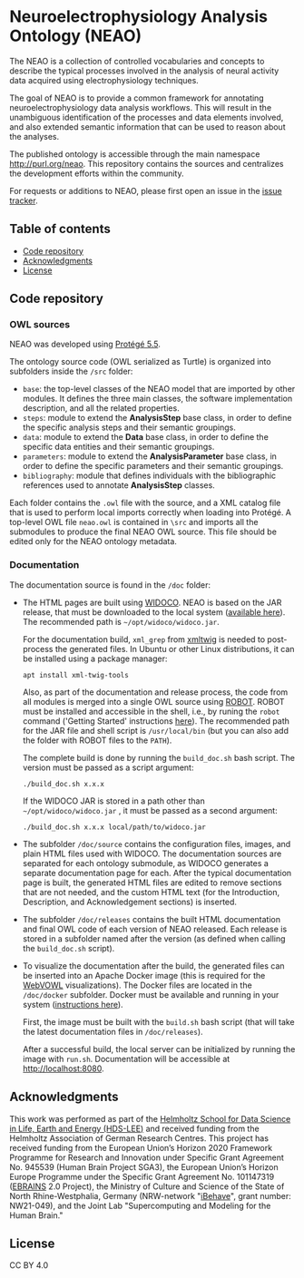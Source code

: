 # Neuroelectrophysiology Analysis Ontology (NEAO)

The NEAO is a collection of controlled vocabularies and concepts to describe the typical processes involved in the analysis of neural activity data acquired using electrophysiology techniques.

The goal of NEAO is to provide a common framework for annotating neuroelectrophysiology data analysis workflows. This will result in the unambiguous identification of the processes and data elements involved, and also extended semantic information that can be used to reason about the analyses.

The published ontology is accessible through the main namespace http://purl.org/neao. This repository contains the sources and centralizes the development efforts within the community.

For requests or additions to NEAO, please first open an issue in the [issue tracker](https://github.com/INM-6/neuroephys_analysis_ontology/issues).

## Table of contents

- [Code repository](#code-repository)
- [Acknowledgments](#acknowledgments)
- [License](#license)

## Code repository

### OWL sources

NEAO was developed using [Protégé 5.5](https://protege.stanford.edu/software.php).

The ontology source code (OWL serialized as Turtle) is organized into subfolders inside the `/src` folder:

- `base`: the top-level classes of the NEAO model that are imported by other modules. It defines the three main classes, the software implementation description, and all the related properties.
- `steps`: module to extend the **AnalysisStep** base class, in order to define the specific analysis steps and their semantic groupings.
- `data`: module to extend the **Data** base class, in order to define the specific data entities and their semantic groupings.
- `parameters`: module to extend the **AnalysisParameter** base class, in order to define the specific parameters and their semantic groupings.
- `bibliography`: module that defines individuals with the bibliographic references used to annotate **AnalysisStep** classes.

Each folder contains the `.owl` file with the source, and a XML catalog file that is used to perform local imports correctly when loading into Protégé. A top-level OWL file `neao.owl` is contained in `\src` and imports all the submodules to produce the final NEAO OWL source. This file should be edited only for the NEAO ontology metadata.

### Documentation

The documentation source is found in the `/doc` folder:

- The HTML pages are built using [WIDOCO](https://github.com/dgarijo/Widoco). NEAO is based on the JAR release, that must be downloaded to the local system ([available here](https://github.com/dgarijo/WIDOCO/releases/latest)). The recommended path is `~/opt/widoco/widoco.jar`. 
  
  For the documentation build, `xml_grep` from [xmltwig](https://github.com/mirod/xmltwig/tree/master) is needed to post-process the generated files. In Ubuntu or other Linux distributions, it can be installed using a package manager:
  
  `apt install xml-twig-tools`
  
  Also, as part of the documentation and release process, the code from all modules is merged into a single OWL source using [ROBOT](https://robot.obolibrary.org/). ROBOT must be installed and accessible in the shell, i.e., by runing the `robot` command ('Getting Started' instructions [here]([https://robot.obolibrary.org/](https://robot.obolibrary.org/))). The recommended path for the JAR file and shell script is `/usr/local/bin` (but you can also add the folder with ROBOT files to the `PATH`).
  
  The complete build is done by running the `build_doc.sh` bash script. The version must be passed as a script argument:
  
  `./build_doc.sh x.x.x`
  
  If the WIDOCO JAR is stored in a path other than `~/opt/widoco/widoco.jar` , it must be passed as a second argument:
  
  `./build_doc.sh x.x.x local/path/to/widoco.jar`

- The subfolder `/doc/source` contains the configuration files, images, and plain HTML files used with WIDOCO. The documentation sources are separated for each ontology submodule, as WIDOCO generates a separate documentation page for each. After the typical documentation page is built, the generated HTML files are edited  to remove sections that are not needed, and the custom HTML text (for the Introduction, Description, and Acknowledgement sections) is inserted. 

- The subfolder `/doc/releases` contains the built HTML documentation and final OWL code of each version of NEAO released. Each release is stored in a subfolder named after the version (as defined when calling the `build_doc.sh` script).

- To visualize the documentation after the build, the generated files can be inserted into an Apache Docker image (this is required for the [WebVOWL](http://vowl.visualdataweb.org/webvowl.html) visualizations). The Docker files are located in the `/doc/docker` subfolder. Docker must be available and running in your system ([instructions here](https://docs.docker.com/engine/install/)). 
  
  First, the image must be built with the `build.sh` bash script (that will take the latest documentation files in `/doc/releases`).
  
  After a successful build, the local server can be initialized by running the image with `run.sh`. Documentation will be accessible at [http://localhost:8080](http://localhost:8080).

## Acknowledgments

This work was performed as part of the [Helmholtz School for Data Science in Life, Earth and Energy (HDS-LEE)](https://hds-lee.de) and received funding from the Helmholtz Association of German Research Centres. This project has received funding from the European Union’s Horizon 2020 Framework Programme for Research and Innovation under Specific Grant Agreement No. 945539 (Human Brain Project SGA3), the European Union’s Horizon Europe Programme under the Specific Grant Agreement No. 101147319 ([EBRAINS](https://ebrains.eu) 2.0 Project), the Ministry of Culture and Science of the State of North Rhine-Westphalia, Germany (NRW-network "[iBehave](https://ibehave.nrw)", grant number: NW21-049), and the Joint Lab "Supercomputing and Modeling for the Human Brain."

## License

CC BY 4.0
